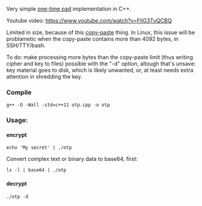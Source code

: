 Very simple [one-time pad](https://en.wikipedia.org/wiki/One-time_pad) implementation in C++.

Youtube video: https://www.youtube.com/watch?v=FlIG3TvQCBQ

Limited in size, because of this [copy-paste](https://stackoverflow.com/questions/22886167/read-a-string-of-length-greater-than-4096-bytes-from-stdin-in-c) thing.
In Linux, this issue will be problametic when the copy-paste contains more than 4092 bytes, in SSH/TTY/bash.

To do: make processing more bytes than the copy-paste limit (thus writing cipher and key to files) possible with the "-d" option, altough that's unsave:
key material goes to disk, which is likely unwanted, or, at least needs extra attention in shredding the key.

### Compile

````
g++ -O -Wall -std=c++11 otp.cpp -o otp
````

### Usage:

#### encrypt

````
echo 'My secret' | ./otp
````

Convert complex text or binary data to base64, first:

````
ls -l | base64 | ./otp
````

#### decrypt

````
./otp -d
````
